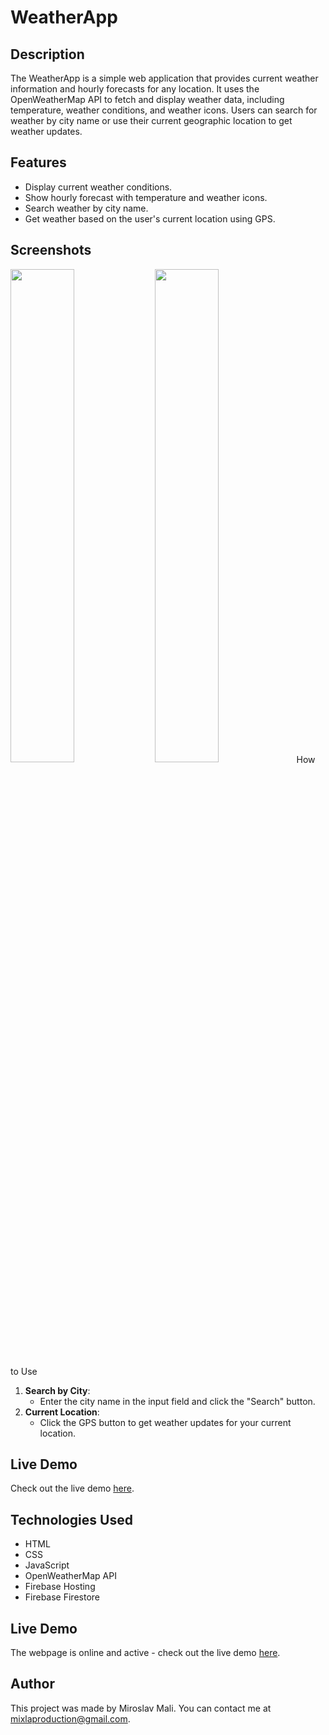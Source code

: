 # WeatherApp

## Description
The WeatherApp is a simple web application that provides current weather information and hourly forecasts for any location. It uses the OpenWeatherMap API to fetch and display weather data, including temperature, weather conditions, and weather icons. Users can search for weather by city name or use their current geographic location to get weather updates.

## Features
- Display current weather conditions.
- Show hourly forecast with temperature and weather icons.
- Search weather by city name.
- Get weather based on the user's current location using GPS.

## Screenshots
<p float="left">
  <img src="https://github.com/MiroslavMali/WeatherApp/assets/68731924/64ca5cd3-1b51-472c-9707-0be33f7af8e6" width="45%" />
  <img src="https://github.com/MiroslavMali/WeatherApp/assets/68731924/26302887-17d8-4ff9-b536-1fdbd67e9126" width="45%) />
</p>

## How to Use
1. **Search by City**:
   - Enter the city name in the input field and click the "Search" button.
2. **Current Location**:
   - Click the GPS button to get weather updates for your current location.
  
## Live Demo
Check out the live demo [here](https://weather-app-c4785.web.app).

## Technologies Used
- HTML
- CSS
- JavaScript
- OpenWeatherMap API
- Firebase Hosting
- Firebase Firestore

## Live Demo
The webpage is online and active - check out the live demo [here](https://weather-app-c4785.web.app).

## Author
This project was made by Miroslav Mali. You can contact me at mixlaproduction@gmail.com.
